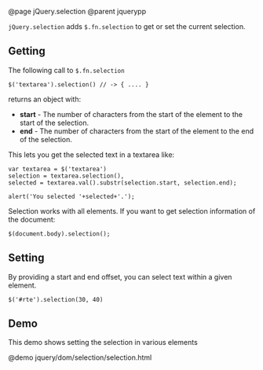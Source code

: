 @page jQuery.selection
@parent jquerypp

`jQuery.selection` adds `$.fn.selection` to get or set the current selection.

## Getting

The following call to `$.fn.selection`
 
	$('textarea').selection() // -> { .... }
     
returns an object with:
 
- __start__ - The number of characters from the start of the element to the start of the selection.
- __end__ - The number of characters from the start of the element to the end of the selection.

This lets you get the selected text in a textarea like:
 
	var textarea = $('textarea')
	selection = textarea.selection(),
	selected = textarea.val().substr(selection.start, selection.end);
       
	alert('You selected '+selected+'.');
     
Selection works with all elements. If you want to get selection information of the document:
 
	$(document.body).selection();
     
## Setting
 
By providing a start and end offset, you can select text within a given element.
 
	$('#rte').selection(30, 40)
 
## Demo
 
This demo shows setting the selection in various elements
 
@demo jquery/dom/selection/selection.html